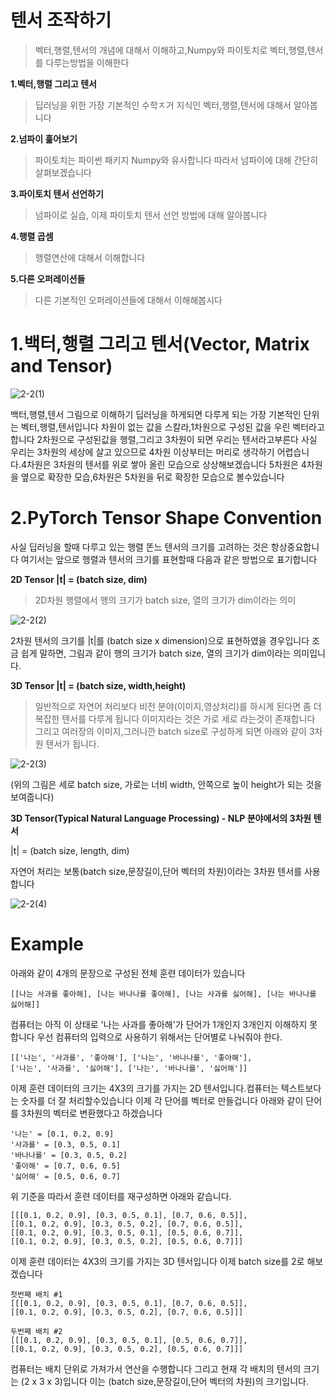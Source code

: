 # 텐서 조작하기
>벡터,행렬,텐서의 개념에 대해서 이해하고,Numpy와 파이토치로 벡터,행렬,텐서를 다루는방법을 이해한다

   
**1.벡터,행렬 그리고 텐서**
>딥러닝을 위한 가장 기본적인 수학ㅈ거 지식인 벡터,행렬,텐서에 대해서 알아봅니다
  
**2.넘파이 훑어보기**   
>파이토치는 파이썬 패키지 Numpy와 유사합니다 따라서 넘파이에 대해 간단히 살펴보겠습니다
  
**3.파이토치 텐서 선언하기**
>넘파이로 실습, 이제 파이토치 텐서 선언 방법에 대해 알아봅니다
  
**4.행렬 곱셈**
>행렬연산에 대해서 이해합니다
  
**5.다른 오퍼레이션들**
>다른 기본적인 오퍼레이션들에 대해서 이해해봅시다







# 1.백터,행렬 그리고 텐서(Vector, Matrix and Tensor)
![2-2(1)](https://user-images.githubusercontent.com/80239748/111144073-ead9e000-85c9-11eb-8822-28449b8d7d8d.JPG)

 백터,행렬,텐서 그림으로 이해하기
딥러닝을 하게되면 다루게 되는 가장 기본적인 단위는 벡터,행렬,텐서입니다
차원이 없는 값을 스칼라,1차원으로 구성된 값을 우린 벡터라고 합니다
2차원으로 구성된값을 행렬,그리고 3차원이 되면 우리는 텐서라고부른다
사실 우리는 3차원의 세상에 살고 있으므로 4차원 이상부터는 머리로 생각하기 
어렵습니다.4차원은 3차원의 텐서를 위로 쌓아 올린 모습으로 상상해보겠습니다
5차원은 4차원을 옆으로 확장한 모습,6차원은 5차원을 뒤로 확장한 모습으로 볼수있습니다
  
# 2.PyTorch Tensor Shape Convention
사실 딥러닝을 할때 다루고 있는 행렬 똔느 텐서의 크기를 고려하는 것은 항상중요합니다 여기서는 앞으로 행렬과 텐서의 크기를 표현할때 다음과 같은 방법으로 표기합니다

**2D Tensor |t| = (batch size, dim)**

> 2D차원 행렬에서 행의 크기가 batch size, 열의 크기가 dim이라는 의미

![2-2(2)](https://user-images.githubusercontent.com/80239748/111145234-612b1200-85cb-11eb-94ea-7e745d280548.JPG)

2차원 텐서의 크기를 |t|를 (batch size x dimension)으로 표현하였을 경우입니다 조금 쉽게 말하면, 그림과 같이 행의 크기가 batch size, 열의 크기가 dim이라는 의미입니다.

**3D Tensor |t| = (batch size, width,height)**
>일반적으로 자연어 처리보다 비전 분야(이미지,영상처리)를 하시게 된다면 좀 더 복잡한 텐서를 다루게 됩니다 이미지라는 것은 가로 세로 라는것이 존재합니다 그리고 여러장의 이미지,그러니깐 batch size로 구성하게 되면 아래와 같이 3차원 텐서가 됩니다. 

![2-2(3)](https://user-images.githubusercontent.com/80239748/111145300-6f792e00-85cb-11eb-820d-6ce7df1a183f.JPG)

(위의 그림은 세로 batch size, 가로는 너비 width, 안쪽으로 높이 height가 되는 것을 보여줍니다)

**3D Tensor(Typical Natural Language Processing) - NLP 분야에서의 3차원 텐서**

|t| = (batch size, length, dim)

자연어 처리는 보통(batch size,문장길이,단어 벡터의 차원)이라는 3차원 텐서를 사용합니다

![2-2(4)](https://user-images.githubusercontent.com/80239748/111146427-c16e8380-85cc-11eb-9a35-fdb8a521eed4.JPG)

# Example
아래와 같이 4개의 문장으로 구성된 전체 훈련 데이터가 있습니다

    [[나는 사과를 좋아해], [나는 바나나를 좋아해], [나는 사과를 싫어해], [나는 바나나를 싫어해]]

컴퓨터는 아직 이 상태로 '나는 사과를 좋아해'가 단어가 1개인지 3개인지 이해하지 못 합니다 우선 컴퓨터의 입력으로 사용하기 위해서는 단어별로 나눠줘야 한다.

    [['나는', '사과를', '좋아해'], ['나는', '바나나를', '좋아해'], 
    ['나는', '사과를', '싫어해'], ['나는', '바나나를', '싫어해']]

이제 훈련 데이터의 크기는 4X3의 크기를 가지는 2D 텐서입니다.컴퓨터는 텍스트보다는 숫자를 더 잘 처리할수있습니다 이제 각 단어를 벡터로 만들겁니다 아래와 같이 단어를 3차원의 벡터로 변환했다고 하겠습니다

    '나는' = [0.1, 0.2, 0.9]
    '사과를' = [0.3, 0.5, 0.1]
    '바나나를' = [0.3, 0.5, 0.2]
    '좋아해' = [0.7, 0.6, 0.5]
    '싫어해' = [0.5, 0.6, 0.7]

위 기준을 따라서 훈련 데이터를 재구성하면 아래와 같습니다.

    [[[0.1, 0.2, 0.9], [0.3, 0.5, 0.1], [0.7, 0.6, 0.5]],
    [[0.1, 0.2, 0.9], [0.3, 0.5, 0.2], [0.7, 0.6, 0.5]],
    [[0.1, 0.2, 0.9], [0.3, 0.5, 0.1], [0.5, 0.6, 0.7]],
    [[0.1, 0.2, 0.9], [0.3, 0.5, 0.2], [0.5, 0.6, 0.7]]]

이제 훈련 데이터는 4X3의 크기를 가지는 3D 텐서입니다 이제 batch size를 2로 해보겠습니다

    첫번째 배치 #1
    [[[0.1, 0.2, 0.9], [0.3, 0.5, 0.1], [0.7, 0.6, 0.5]],
    [[0.1, 0.2, 0.9], [0.3, 0.5, 0.2], [0.7, 0.6, 0.5]]]

    두번째 배치 #2
    [[[0.1, 0.2, 0.9], [0.3, 0.5, 0.1], [0.5, 0.6, 0.7]],
    [[0.1, 0.2, 0.9], [0.3, 0.5, 0.2], [0.5, 0.6, 0.7]]]

컴퓨터는 배치 단위로 가져가서 연산을 수행합니다 그리고 현재 각 배치의 텐서의 크기는 (2 x 3 x 3)입니다 이는 (batch size,문장길이,단어 벡터의 차원)의 크기입니다.
